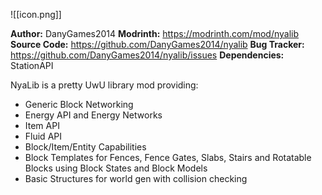 ![[icon.png]]

**Author:** DanyGames2014
**Modrinth:** https://modrinth.com/mod/nyalib
**Source Code:** https://github.com/DanyGames2014/nyalib
**Bug Tracker:** https://github.com/DanyGames2014/nyalib/issues
**Dependencies:** StationAPI

NyaLib is a pretty UwU library mod providing:
* Generic Block Networking
* Energy API and Energy Networks
* Item API
* Fluid API
* Block/Item/Entity Capabilities
* Block Templates for Fences, Fence Gates, Slabs, Stairs and Rotatable Blocks using Block States and Block Models
* Basic Structures for world gen with collision checking